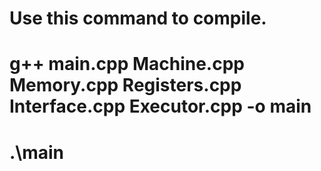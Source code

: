 # Use this command to compile.
# g++ main.cpp Machine.cpp Memory.cpp Registers.cpp Interface.cpp Executor.cpp -o main
# .\main
